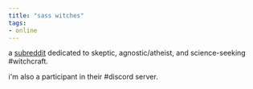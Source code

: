 ```yaml
---
title: "sass witches"
tags:
- online
---
```


a [subreddit](https://reddit.com/r/SASSWitches) dedicated to skeptic, agnostic/atheist, and science-seeking #witchcraft.

i'm also a participant in their #discord server.